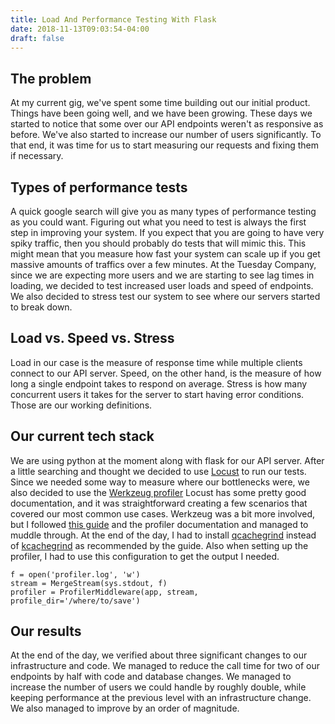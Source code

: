 ```yaml
---
title: Load And Performance Testing With Flask
date: 2018-11-13T09:03:54-04:00
draft: false
---
```


## The problem
At my current gig, we've spent some time building out our initial product.
Things have been going well, and we have been growing.
These days we started to notice that some over our API endpoints weren't as responsive as before.
We've also started to increase our number of users significantly.
To that end, it was time for us to start measuring our requests and fixing them if necessary.

## Types of performance tests
A quick google search will give you as many types of performance testing as you could want.
Figuring out what you need to test is always the first step in improving your system.
If you expect that you are going to have very spiky traffic, then you should probably do tests that will mimic this.
This might mean that you measure how fast your system can scale up if you get massive amounts of traffics over a few minutes.
At the Tuesday Company, since we are expecting more users and we are starting to see lag times in loading, we decided to test increased user loads and speed of endpoints.
We also decided to stress test our system to see where our servers started to break down.

## Load vs. Speed vs. Stress
Load in our case is the measure of response time while multiple clients connect to our API server.
Speed, on the other hand, is the measure of how long a single endpoint takes to respond on average.
Stress is how many concurrent users it takes for the server to start having error conditions.
Those are our working definitions.

## Our current tech stack
We are using python at the moment along with flask for our API server.
After a little searching and thought we decided to use [Locust](https://github.com/locustio/locust) to run our tests.
Since we needed some way to measure where our bottlenecks were, we also decided to use the [Werkzeug profiler](http://werkzeug.pocoo.org/docs/0.14/contrib/profiler/)
Locust has some pretty good documentation, and it was straightforward creating a few scenarios that covered our most common use cases.
Werkzeug was a bit more involved, but I followed [this guide](http://www.alexandrejoseph.com/blog/2015-12-17-profiling-werkzeug-flask-app.html) and the profiler documentation and managed to muddle through.
At the end of the day, I had to install [qcachegrind](http://brewformulas.org/Qcachegrind) instead of [kcachegrind](https://kcachegrind.github.io/html/Home.html) as recommended by the guide.
Also when setting up the profiler, I had to use this configuration to get the output I needed.

```
f = open('profiler.log', 'w')
stream = MergeStream(sys.stdout, f)
profiler = ProfilerMiddleware(app, stream, profile_dir='/where/to/save')
```

## Our results
At the end of the day, we verified about three significant changes to our infrastructure and code.
We managed to reduce the call time for two of our endpoints by half with code and database changes.
We managed to increase the number of users we could handle by roughly double, while keeping performance at the previous level with an infrastructure change.
We also managed to improve by an order of magnitude.
